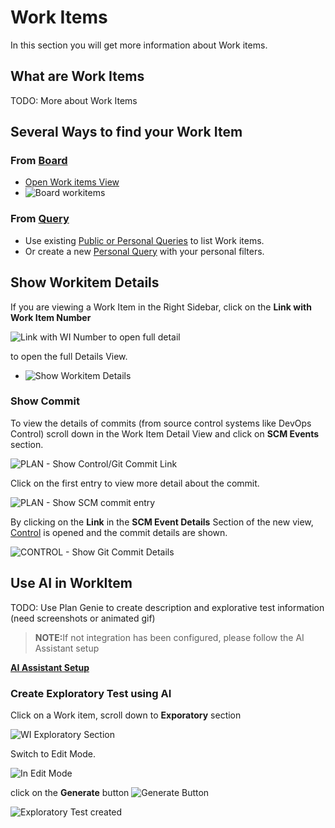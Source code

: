 # Work Items

In this section you will get more information about Work items.

## What are Work Items

TODO: More about Work Items

## Several Ways to find your Work Item

### From [Board](../boards/index.md#project-board)

- [Open Work items View][REFBoardWIview]
- ![Board workitems][BoardWorkItems]

### From [Query](../queries/index.md)

- Use existing [Public or Personal Queries][REFQueriesUseExisting] to list Work items.
- Or create a new [Personal Query][REFQueriesCreateNew] with your personal filters.

## Show Workitem Details

If you are viewing a Work Item in the Right Sidebar, click on the **Link with Work Item Number**

![Link with WI Number to open full detail][WIuseLinkWithNumber]

to open the full Details View.

- ![Show Workitem Details][BoardShowWIDetail]

### Show Commit

To view the details of commits (from source control systems like DevOps Control) scroll down in the Work Item Detail View and click on **SCM Events** section.

![PLAN - Show Control/Git Commit Link][PlanShowCommit]

Click on the first entry to view more detail about the commit.

![PLAN - Show SCM commit entry][PlanShowSCMEntryDetails]

By clicking on the **Link** in the **SCM Event Details** Section of the new view, [Control][OpenControl] is opened and the commit details are shown.

![CONTROL - Show Git Commit Details][ControlShowCommit]

## Use AI in WorkItem

TODO: Use Plan Genie to create description and explorative test information (need screenshots or animated gif)
<blockquote>
<p><strong>NOTE:</strong>If not integration has been configured, please follow the AI Assistant setup</p>
</blockquote>

**[AI Assistant Setup][AIAssistantSetup]**

### Create Exploratory Test using AI

Click on a Work item, scroll down to **Exporatory** section

![WI Exploratory Section][WIExploratorySection]

Switch to Edit Mode.

![In Edit Mode][WIExploratoryInEditMode]

click on the **Generate** button ![Generate Button][ButtonGenerateAIText]

![Exploratory Test created][WIExploratoryTestCreated]

[BoardShowWIDetail]: media/PLAN_Board_ShowWI_Detail.png
[PlanShowCommit]: ../media/PLAN_Show_GitCommit.png
[ControlShowCommit]: ../../control/media/CONTROL_ShowGitCommit.png
[OpenControl]: ../../control/index.md#how-to-switch-to-control-from-home-page
[PlanShowSCMEntryDetails]: ../media/Plan_Show_SCM_Entry_Details.png
[AIAssistantSetup]: ../index.md#ai-assistant-integration-setup
[WIExploratorySection]: media/Plan_WI_Exploratory_View.png
[WIExploratoryInEditMode]: media/Plan_WI_Exploratory_InEditMode.png
[ButtonGenerateAIText]: media/Plan_WI_Exploratory_GenerateButton.png
[WIExploratoryTestCreated]: media/Plan_WI_Exploratory_Generated.png

[BoardWorkItems]: ../boards/media/Plan_ProjectBoard_WorkItems.png
[REFBoardWIview]: ../boards/index.md#work-items
[REFQueriesUseExisting]: ../queries/index.md#public-and-personal-queries
[REFQueriesCreateNew]: ../queries/index.md#create-new-personal-query
[WIuseLinkWithNumber]: media/Plan_WI_Link_open_Detail.png